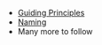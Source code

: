 <lyne-title level="1" text="Guidelines" class="page-title"></lyne-title>

* [Guiding Principles](/guidelines/principles)
* [Naming](/guidelines/naming)
* Many more to follow
